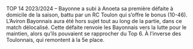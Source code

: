 TOP 14 2023/2024 – Bayonne a subi à Anoeta sa première défaite à domicile de la saison, battu par un RC Toulon qui s’offre le bonus (10-46). L’Aviron Bayonnais aura été hors sujet tout au long de la partie, dans ce match délocalisé. Cette défaite renvoie les Bayonnais vers la lutte pour le maintien, alors qu’ils pouvaient se rapprocher du Top 6. À l’inverse des Toulonnais, qui remontent à la 5e place.